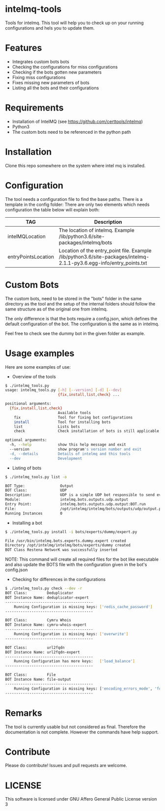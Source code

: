 # intelmq-tools
Tools for intelmq. This tool will help you to check up on your running configurations and hels you to update them.

# Features
* Integrates custom bots bots
* Checking the configurations for miss configurations
* Checking if the bots gotten new parameters
* Fixing miss configurations
* Fixes missing new parameters of bots
* Listing all the bots and their configurations

# Requirements
- Installation of IntelMQ (see https://github.com/certtools/intelmq)
- Python3
- The custom bots need to be referenced in the python path

# Installation
Clone this repo somewhere on the system where intel mq is installed.

# Configuration
The tool needs a configuration file to find the base paths. There is a template in the config folder:
There are only two elements which needs configuration the table below will explain both:

|TAG|Description|
|---|---|
| intelMQLocation  | The location of intelmq. Example /lib/python3.6/site-packages/intelmq/bots  |
| entryPointsLocation | Location of the entry_point file. Example /lib/python3.6/site-packages/intelmq-2.1.1-py3.6.egg-info/entry_points.txt  |

# Custom Bots
The custom bots, need to be stored in the "bots" folder in the same directory as the tool and the setup of the internal folders should follow the same structure as of the original one from intelmq.

The only difference is that the bots require a config.json, which defines the default configuration of the bot. The configuration is the same as in intelmq.

Feel free to check see the dummy bot in the given folder as example.

# Usage examples
Here are some examples of use:

* Overview of the tools

```bash
$ ./intelmq_tools.py
usage: intelmq_tools.py [-h] [--version] [-d] [--dev]
                        {fix,install,list,check} ...

positional arguments:
  {fix,install,list,check}
                        Available tools
    fix                 Tool for fixing bot configurations
    install             Tool for installing bots
    list                Lists bots
    check               Check installation of bots is still applicable

optional arguments:
  -h, --help            show this help message and exit
  --version             show program's version number and exit
  -d, --details         Details of intelmq and this tools
  --dev                 Development

```

* Listing of bots

```bash
$ ./intelmq_tools.py list -o

BOT Type:                Output
BOT Class:               UDP
Description:             UDP is a simple UDP bot responsible to send events to a udp port (e.g.: syslog daemon). For more explanations about the parameters field, checkout out the README.md
Module:                  intelmq.bots.outputs.udp.output
Entry Point:             intelmq.bots.outputs.udp.output:BOT.run
File:                    /opt/intelmq/intelmq/bots/outputs/udp/output.py
Running Instances        0

```

* Installing a bot

```bash
$ ./intelmq_tools.py install -i bots/experts/dummy/expert.py 

File /usr/bin/intelmq.bots.experts.dummy.expert created
Directory /opt/intelmq/intelmq/bots/experts/dummy created
BOT Class Restena NetworK was successfully inserted
```

NOTE: This command will create all required files for the bot like executable and also update the BOTS file with the configuration given in the bot's config.json

* Checking for differences in the configurations

```bash
$ ./intelmq_tools.py check --dev -r
BOT Class:         Deduplicator
BOT Instance Name: deduplicator-expert
----------------------------------------
    Running Configuration is missing keys: ['redis_cache_password']
----------------------------------------

BOT Class:         Cymru Whois
BOT Instance Name: cymru-whois-expert
----------------------------------------
    Running Configuration is missing keys: ['overwrite']
----------------------------------------

BOT Class:         url2fqdn
BOT Instance Name: url2fqdn-expert
----------------------------------------
    Running Configuration has more keys:   ['load_balance']
----------------------------------------

BOT Class:         File
BOT Instance Name: file-output
----------------------------------------
    Running Configuration is missing keys: ['encoding_errors_mode', 'format_filename', 'keep_raw_field', 'message_jsondict_as_string', 'message_with_type']
----------------------------------------

```

# Remarks
The tool is currently usable but not considered as final. Therefore the documentation is not complete. However the commands have help support.

# Contribute

Please do contribute! Issues and pull requests are welcome.

# LICENSE

This software is licensed under GNU Affero General Public License version 3
